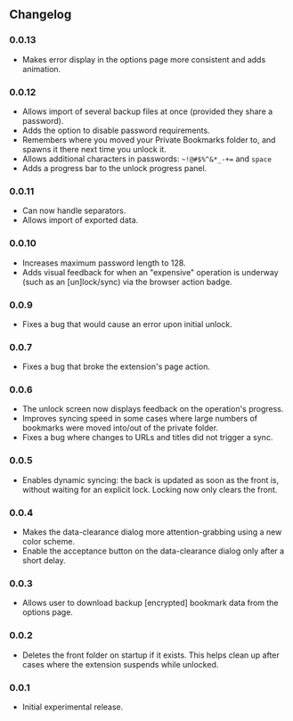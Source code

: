 ## Changelog

### 0.0.13
 * Makes error display in the options page more consistent and adds animation.

### 0.0.12
 * Allows import of several backup files at once (provided they share a password).
 * Adds the option to disable password requirements.
 * Remembers where you moved your Private Bookmarks folder to, and spawns it there next time you unlock it.
 * Allows additional characters in passwords: `~!@#$%^&*_-+=` and `space`
 * Adds a progress bar to the unlock progress panel.

### 0.0.11
 * Can now handle separators.
 * Allows import of exported data.
 
### 0.0.10
 * Increases maximum password length to 128.
 * Adds visual feedback for when an "expensive" operation is underway (such as an [un]lock/sync) via the browser action badge.
 
### 0.0.9
 * Fixes a bug that would cause an error upon initial unlock.
 
### 0.0.7
 * Fixes a bug that broke the extension's page action.
 
### 0.0.6
 * The unlock screen now displays feedback on the operation's progress.
 * Improves syncing speed in some cases where large numbers of bookmarks were moved into/out of the private folder.
 * Fixes a bug where changes to URLs and titles did not trigger a sync.

### 0.0.5
 * Enables dynamic syncing: the back is updated as soon as the front is, without waiting for an explicit lock. Locking now only clears the front.
 
### 0.0.4
 * Makes the data-clearance dialog more attention-grabbing using a new color scheme.
 * Enable the acceptance button on the data-clearance dialog only after a short delay.
 
### 0.0.3
 * Allows user to download backup [encrypted] bookmark data from the options page.
 
### 0.0.2
 * Deletes the front folder on startup if it exists. This helps clean up after cases where the extension suspends while unlocked.
 
### 0.0.1
 * Initial experimental release.
